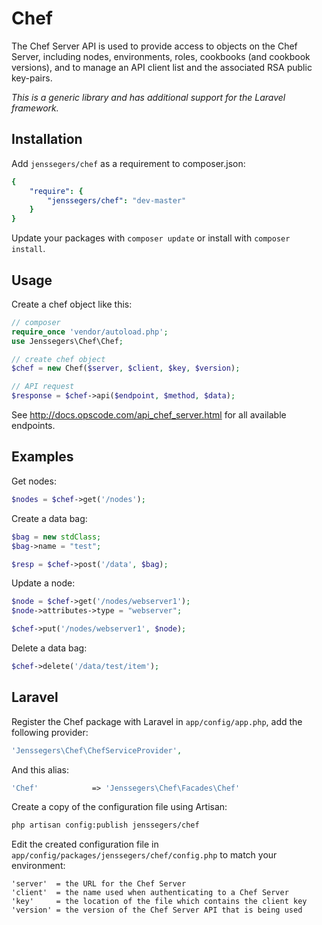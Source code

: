 Chef
====

The Chef Server API is used to provide access to objects on the Chef Server, including nodes, environments, roles, cookbooks (and cookbook versions), and to manage an API client list and the associated RSA public key-pairs.

*This is a generic library and has additional support for the Laravel framework.*

Installation
------------

Add `jenssegers/chef` as a requirement to composer.json:

```yaml
{
    "require": {
        "jenssegers/chef": "dev-master"
    }
}
```

Update your packages with `composer update` or install with `composer install`.

Usage
-----

Create a chef object like this:

```php
// composer
require_once 'vendor/autoload.php';
use Jenssegers\Chef\Chef;

// create chef object
$chef = new Chef($server, $client, $key, $version);

// API request
$response = $chef->api($endpoint, $method, $data);
```

See http://docs.opscode.com/api_chef_server.html for all available endpoints.

Examples
--------

Get nodes:

```php
$nodes = $chef->get('/nodes');
```

Create a data bag:

```php
$bag = new stdClass;
$bag->name = "test";

$resp = $chef->post('/data', $bag);
```

Update a node:

```php
$node = $chef->get('/nodes/webserver1');
$node->attributes->type = "webserver";

$chef->put('/nodes/webserver1', $node);
```

Delete a data bag:

```php
$chef->delete('/data/test/item');
```

Laravel
-------
 
Register the Chef package with Laravel in `app/config/app.php`, add the following provider:

```php
'Jenssegers\Chef\ChefServiceProvider',
```

And this alias:

```php
'Chef'            => 'Jenssegers\Chef\Facades\Chef'
```

Create a copy of the configuration file using Artisan:

```bash
php artisan config:publish jenssegers/chef
```

Edit the created configuration file in `app/config/packages/jenssegers/chef/config.php` to match your environment:

    'server'  = the URL for the Chef Server
    'client'  = the name used when authenticating to a Chef Server
    'key'     = the location of the file which contains the client key
    'version' = the version of the Chef Server API that is being used
